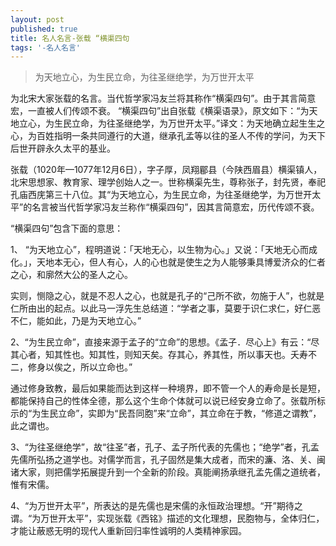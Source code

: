 ```yaml
---
layout: post
published: true
title: 名人名言-张载 “横渠四句
tags: '-名人名言'
---
```

> 为天地立心，为生民立命，为往圣继绝学，为万世开太平

为北宋大家张载的名言。当代哲学家冯友兰将其称作“横渠四句”。由于其言简意宏，一直被人们传颂不衰。
“横渠四句”出自张载《横渠语录》，原文如下：“为天地立心，为生民立命，为往圣继绝学，为万世开太平。”译文：为天地确立起生生之心，为百姓指明一条共同遵行的大道，继承孔孟等以往的圣人不传的学问，为天下后世开辟永久太平的基业。

张载（1020年—1077年12月6日），字子厚，凤翔郿县（今陕西眉县）横渠镇人，北宋思想家、教育家、理学创始人之一。世称横渠先生，尊称张子，封先贤，奉祀孔庙西庑第三十八位。其“为天地立心，为生民立命，为往圣继绝学，为万世开太平”的名言被当代哲学家冯友兰称作“横渠四句”，因其言简意宏，历代传颂不衰。

“横渠四句”包含下面的意思：

1、 “为天地立心”，程明道说：「天地无心，以生物为心。」又说：「天地无心而成化。」，天地本无心，但人有心，人的心也就是使生之为人能够秉具博爱济众的仁者之心，和廓然大公的圣人之心。

实则，恻隐之心，就是不忍人之心，也就是孔子的“己所不欲，勿施于人”，也就是仁所由出的起点。以此马一浮先生总结道：“学者之事，莫要于识仁求仁，好仁恶不仁，能如此，乃是为天地立心。”

2、“为生民立命”，直接来源于孟子的“立命”的思想。《孟子．尽心上》有云：“尽其心者，知其性也。知其性，则知天矣。存其心，养其性，所以事天也。夭寿不二，修身以俟之，所以立命也。”

通过修身致教，最后如果能而达到这样一种境界，即不管一个人的寿命是长是短，都能保持自己的性体全德，那么这个生命个体就可以说已经安身立命了。张载所标示的“为生民立命”，实即为“民吾同胞”来“立命”，其立命在于教，“修道之谓教”，此之谓也。

3、“为往圣继绝学”，故“往圣”者，孔子、孟子所代表的先儒也；“绝学”者，孔孟先儒所弘扬之道学也。对儒学而言，孔子固然是集大成者，而宋的濂、洛、关、闽诸大家，则把儒学拓展提升到一个全新的阶段。真能阐扬承继孔孟先儒之道统者，惟有宋儒。

4、“为万世开太平”，所表达的是先儒也是宋儒的永恒政治理想。“开”期待之谓。“为万世开太平”，实现张载《西铭》描述的文化理想，民胞物与，全体归仁，才能让蔽惑无明的现代人重新回归率性诚明的人类精神家园。




